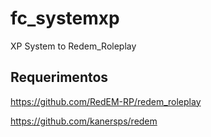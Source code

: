 # fc_systemxp
XP System to Redem_Roleplay

## Requerimentos
https://github.com/RedEM-RP/redem_roleplay

https://github.com/kanersps/redem

